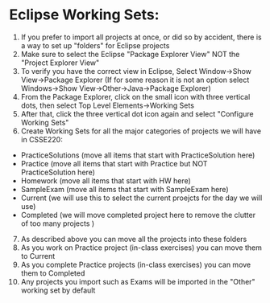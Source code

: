 # Eclipse Working Sets:

1. If you prefer to import all projects at once, or did so by accident, there is a way to set up "folders" for Eclipse projects
2. Make sure to select the Eclipse "Package Explorer View" NOT the "Project Explorer View"
3. To verify you have the correct view in Eclipse, Select Window->Show View->Package Explorer (If for some reason it is not an option select Windows->Show View->Other->Java->Package Explorer)
4. From the Package Explorer, click on the small icon with three vertical dots, then select Top Level Elements->Working Sets
5. After that, click the three vertical dot icon again and select "Configure Working Sets"
6. Create Working Sets for all the major categories of projects we will have in CSSE220:
 * PracticeSolutions (move all items that start with PracticeSolution here)
 * Practice (move all items that start with Practice but NOT PracticeSolution here)
 * Homework (move all items that start with HW here)
 * SampleExam (move all items that start with SampleExam here)
 * Current (we will use this to select the current proejcts for the day we will use)
 * Completed (we will move completed project here to remove the clutter of too many projects )
7. As described above you can move all the projects into these folders
8. As you work on Practice project (in-class exercises) you can move them to Current
9. As you complete Practice projects (in-class exercises) you can move them to Completed
10. Any projects you import such as Exams will be imported in the "Other" working set by default
